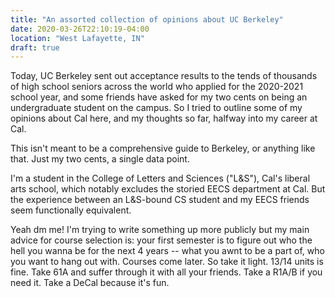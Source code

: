 ```yaml
---
title: "An assorted collection of opinions about UC Berkeley"
date: 2020-03-26T22:10:19-04:00
location: "West Lafayette, IN"
draft: true
---
```


Today, UC Berkeley sent out acceptance results to the tends of thousands of high school seniors across the world who applied for the 2020-2021 school year, and some friends have asked for my two cents on being an undergraduate student on the campus. So I tried to outline some of my opinions about Cal here, and my thoughts so far, halfway into my career at Cal.

This isn't meant to be a comprehensive guide to Berkeley, or anything like that. Just my two cents, a single data point.

I'm a student in the College of Letters and Sciences ("L&S"), Cal's liberal arts school, which notably excludes the storied EECS department at Cal. But the experience between an L&S-bound CS student and my EECS friends seem functionally equivalent.


Yeah dm me! I'm trying to write something up more publicly but my main advice for course selection is: your first semester is to figure out who the hell you wanna be for the next 4 years -- what you awnt to be a part of, who you want to hang out with. Courses come later. So take it light. 13/14 units is fine. Take 61A and suffer through it with all your friends. Take a R1A/B if you need it. Take a DeCal because it's fun.

